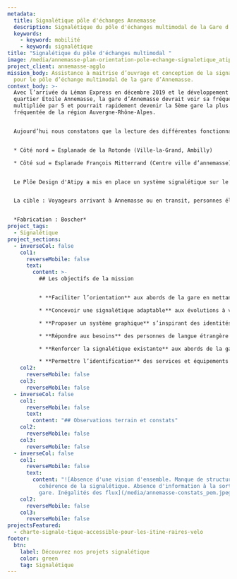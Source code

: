 ```yaml
---
metadata:
  title: Signalétique pôle d'échanges Annemasse
  description: Signalétique du pôle d'échanges multimodal de la Gare d'Annemasse
  keywords:
    - keyword: mobilité
    - keyword: signalétique
title: "Signalétique du pôle d'échanges multimodal "
image: /media/annemasse-plan-orientation-pole-echange-signaletique_atipy_version_reel.jpg
project_client: annemasse-agglo
mission_body: Assistance à maitrise d’ouvrage et conception de la signalétique
  pour le pôle d’échange multimodal de la gare d’Annemasse.
context_body: >-
  Avec l’arrivée du Léman Express en décembre 2019 et le développement du
  quartier Étoile Annemasse, la gare d’Annemasse devrait voir sa fréquentation
  multipliée par 5 et pourrait rapidement devenir la 5ème gare la plus
  fréquentée de la région Auvergne-Rhône-Alpes.


  Aujourd’hui nous constatons que la lecture des différentes fonctionnalités du PEM est complexe. Il existe une perte de repères et des difficultés d’orientation à la sortie de la gare :


  * Côté nord = Esplanade de la Rotonde (Ville-la-Grand, Ambilly)

  * Côté sud = Esplanade François Mitterrand (Centre ville d’annemasse)


  Le Plôe Design d'Atipy a mis en place un système signalétique sur le périmètre du Pôle d’échange multimodal (PEM).


  La cible : Voyageurs arrivant à Annemasse ou en transit, personnes éloignées du français, primo-visiteur (ne connaissant pas les lieux).


  *Fabrication : Boscher*
project_tags:
  - Signalétique
project_sections:
  - inverseCol: false
    col1:
      reverseMobile: false
      text:
        content: >-
          ## Les objectifs de la mission


          * **Faciliter l’orientation** aux abords de la gare en mettant à disposition de tous les usagers des informations claires et visibles.

          * **Concevoir une signalétique adaptable** aux évolutions à venir.

          * **Proposer un système graphique** s’inspirant des identités visuelles présentes sur le périmètre.

          * **Répondre aux besoins** des personnes de langue étrangère ou en situation de handicap.

          * **Renforcer la signalétique existante** aux abords de la gare en mettant à disposition de tous les usagers des informations claires et visibles.

          * **Permettre l’identification** des services et équipements du Pôle d’Echange Multimodal (PEM).
    col2:
      reverseMobile: false
    col3:
      reverseMobile: false
  - inverseCol: false
    col1:
      reverseMobile: false
      text:
        content: "## Observations terrain et constats"
    col2:
      reverseMobile: false
    col3:
      reverseMobile: false
  - inverseCol: false
    col1:
      reverseMobile: false
      text:
        content: "![Absence d'une vision d'ensemble. Manque de structuration et de
          cohérence de la signalétique. Absence d'information à la sortie de la
          gare. Inégalités des flux](/media/annemasse-constats_pem.jpeg)"
    col2:
      reverseMobile: false
    col3:
      reverseMobile: false
projectsFeatured:
  - charte-signale-tique-accessible-pour-les-itine-raires-velo
footer:
  btn:
    label: Découvrez nos projets signalétique
    color: green
    tag: Signalétique
---
```

